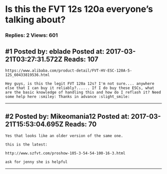 # Is this the FVT 12s 120a everyone&rsquo;s talking about?

### Replies: 2 Views: 601

## \#1 Posted by: eblade Posted at: 2017-03-21T03:27:31.572Z Reads: 107

```
https://www.alibaba.com/product-detail/FVT-HV-ESC-120A-5-12S_60433819536.html

Hey guys, is this the legit FVT 120a 12s? I'm not sure.... anywhere else that I can buy it reliably?...... If I do buy these ESCs, what are the basic knowledge of handling this and how do I reflash it? Need some help here :smiley: Thanks in advance :slight_smile:
```

---
## \#2 Posted by: Mikeomania12 Posted at: 2017-03-21T15:53:04.695Z Reads: 70

```
Yes that looks like an older version of the same one. 

this is the latest:

http://www.szfvt.com/proshow-105-3-54-54-100-16-3.html

ask for jenny she is helpful
```

---
